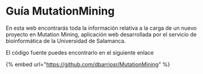 # Guía MutationMining

En esta web encontrarás toda la información relativa a la carga de un nuevo proyecto en Mutation Mining, aplicación web desarrollada por el servicio de bioinformática de la Universidad de Salamanca.

El código fuente puedes encontrarlo en el siguiente enlace

{% embed url="https://github.com/dbarriosr/MutationMining" %}
